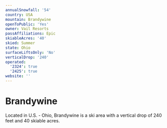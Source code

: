 ```yaml
---
annualSnowfall: '54'
country: USA
mountain: Brandywine
openToPublic: 'Yes'
owner: Vail Resorts
passAffiliations: Epic
skiableAcres: '40'
skied: Summer
state: Ohio
surfaceLiftsOnly: 'No'
verticalDrop: '240'
operated:
  '2324': true
  '2425': true
website: ''
---
```



# Brandywine

Located in U.S. - Ohio, Brandywine is a ski area with a vertical drop of 240 feet and 40 skiable acres.
